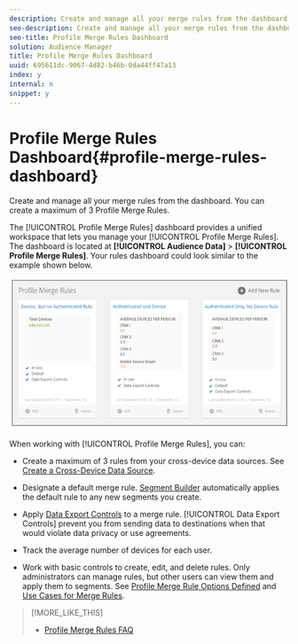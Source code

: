 ```yaml
---
description: Create and manage all your merge rules from the dashboard. You can create a maximum of 3 Profile Merge Rules.
seo-description: Create and manage all your merge rules from the dashboard. You can create a maximum of 3 Profile Merge Rules.
seo-title: Profile Merge Rules Dashboard
solution: Audience Manager
title: Profile Merge Rules Dashboard
uuid: 695611dc-9067-4d82-b46b-0da44ff47a13
index: y
internal: n
snippet: y
---
```


# Profile Merge Rules Dashboard{#profile-merge-rules-dashboard}

Create and manage all your merge rules from the dashboard. You can create a maximum of 3 Profile Merge Rules.

The [!UICONTROL Profile Merge Rules] dashboard provides a unified workspace that lets you manage your [!UICONTROL Profile Merge Rules]. The dashboard is located at **[!UICONTROL Audience Data]** > **[!UICONTROL Profile Merge Rules]**. Your rules dashboard could look similar to the example shown below.

![](assets/profile-dashboard.png)

When working with [!UICONTROL Profile Merge Rules], you can:

* Create a maximum of 3 rules from your cross-device data sources. See [Create a Cross-Device Data Source](../../c-features/profile-merge-rules/merge-rules-start.md#concept_3B7696B3EC77416492D3B99EBD79EA44). 
* Designate a default merge rule. [Segment Builder](../../c-features/c-segments/segment-builder.md#concept_FABA1F399CFD4E83B874043638D0FA54) automatically applies the default rule to any new segments you create. 
* Apply [Data Export Controls](../../c-features/data-export-controls.md#concept_155AAFBA7D804467B6F8279D26C9D05C) to a merge rule. [!UICONTROL Data Export Controls] prevent you from sending data to destinations when that would violate data privacy or use agreements. 

* Track the average number of devices for each user. 
* Work with basic controls to create, edit, and delete rules. Only administrators can manage rules, but other users can view them and apply them to segments. See [Profile Merge Rule Options Defined](../../c-features/profile-merge-rules/merge-rule-definitions.md#concept_44FFF67CD9654DB2B43ECA13C2FD1CE0) and [Use Cases for Merge Rules](../../c-features/profile-merge-rules/merge-rule-targeting-options.md#concept_7F8EC9D100AE442185B2C3EE65814DD2).

>[!MORE_LIKE_THIS]
>
>* [Profile Merge Rules FAQ](faq-profile-merge.md#concept_C8E29A974E194B62B0BAC1CCDD0DF4FF)
